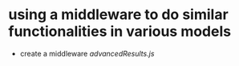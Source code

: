 # using a middleware to do similar functionalities in various models

- create a middleware _advancedResults.js_
